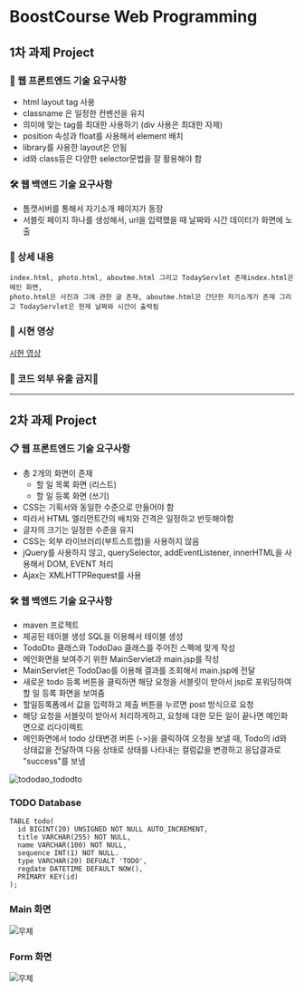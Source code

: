 # BoostCourse Web Programming

## 1차 과제 Project
### 🧾 웹 프론트엔드 기술 요구사항

- html layout tag 사용
- classname 은 일정한 컨벤션을 유지
- 의미에 맞는 tag를 최대한 사용하기 (div 사용은 최대한 자제)
- position 속성과 float를 사용해서 element 배치
- library를 사용한 layout은 안됨
- id와 class등은 다양한 selector문법을 잘 활용해야 함

### 🛠 웹 백엔드 기술 요구사항

- 톰캣서버를 통해서 자기소개 페이지가 동장
- 서블릿 페이지 하나를 생성해서, url을 입력했을 때 날짜와 시간 데이터가 화면에 노출

### 📃 상세 내용
```
index.html, photo.html, aboutme.html 그리고 TodayServlet 존재index.html은 메인 화면,   
photo.html은 사진과 그에 관한 글 존재, aboutme.html은 간단한 자기소개가 존재 그리고 TodayServlet은 현재 날짜와 시간이 출력됨
```
### 💽 시현 영상

[시현 영상](https://github.com/kimhyeyun/WebProgramming/tree/main/웹풀스택)

### 📌 코드 외부 유출 금지📌

***

## 2차 과제 Project

### 📋 웹 프론트엔드 기술 요구사항

- 총 2개의 화면이 존재
  - 할 일 목록 화면 (리스트)
  - 할 일 등록 화면 (쓰기)
- CSS는 기획서와 동일한 수준으로 만들어야 함
- 따라서 HTML 엘리먼트간의 배치와 간격은 일정하고 반듯해야함
- 글자의 크기는 일정한 수준을 유지
- CSS는 외부 라이브러리(부트스트랩)을 사용하지 않음
- jQuery를 사용하지 않고, querySelector, addEventListener, innerHTML을 사용해서 DOM, EVENT 처리
- Ajax는 XMLHTTPRequest를 사용


### 🛠 웹 백엔드 기술 요구사항

- maven 프로젝트
- 제공된 테이블 생성 SQL을 이용해서 테이블 생성
- TodoDto 클래스와 TodoDao 클래스를 주어진 스펙에 맞게 작성
- 메인화면을 보여주기 위한 MainServlet과 main.jsp를 작성
- MainServlet은 TodoDao를 이용해 결과를 조회해서 main.jsp에 전달
- 새로운 todo 등록 버튼을 클릭하면 해당 요청을 서블릿이 받아서 jsp로 포워딩하여 할 일 등록 화면을 보여줌
- 할일등록폼에서 값을 입력하고 제출 버튼을 누르면 post 방식으로 요청
- 해당 요청을 서블릿이 받아서 처리하게하고, 요청에 대한 모든 일이 끝나면 메인화면으로 리다이렉트
- 메인화면에서 todo 상태변경 버튼 (->)을 클릭하여 오청을 보낼 때, Todo의 id와 상태값을 전달하여 다음 상태로 상태를 나타내는 컬럼값을 변경하고 응답결과로 "success"를 보냄

![tododao_tododto](https://user-images.githubusercontent.com/50236501/124779750-fdaf6080-df7c-11eb-8c4b-b455b504a64b.png)


### TODO Database
```
TABLE todo(
  id BIGINT(20) UNSIGNED NOT NULL AUTO_INCREMENT,
  title VARCHAR(255) NOT NULL,
  name VARCHAR(100) NOT NULL,
  sequence INT(1) NOT NULL.
  type VARCHAR(20) DEFUALT 'TODO',
  regdate DATETIME DEFAULT NOW(),
  PRIMARY KEY(id)
);
```

### Main 화면
![무제](https://user-images.githubusercontent.com/50236501/124780345-7b736c00-df7d-11eb-98bf-743ffc486328.jpg)

### Form 화면
![무제](https://user-images.githubusercontent.com/50236501/124780478-9940d100-df7d-11eb-88e5-8cdf800c68bf.jpg)
